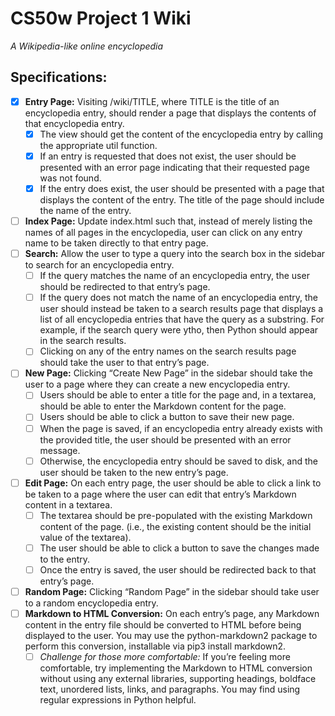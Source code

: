 # **CS50w Project 1 Wiki**

_A Wikipedia-like online encyclopedia_

## **Specifications:**

- [x] **Entry Page:** Visiting /wiki/TITLE, where TITLE is the title of an encyclopedia entry, should render a page that displays the contents of that encyclopedia entry.
  - [x] The view should get the content of the encyclopedia entry by calling the appropriate util function.
  - [x] If an entry is requested that does not exist, the user should be presented with an error page indicating that their requested page was not found.
  - [x] If the entry does exist, the user should be presented with a page that displays the content of the entry. The title of the page should include the name of the entry.
- [ ] **Index Page:** Update index.html such that, instead of merely listing the names of all pages in the encyclopedia, user can click on any entry name to be taken directly to that entry page.
- [ ] **Search:** Allow the user to type a query into the search box in the sidebar to search for an encyclopedia entry.
  - [ ] If the query matches the name of an encyclopedia entry, the user should be redirected to that entry’s page.
  - [ ] If the query does not match the name of an encyclopedia entry, the user should instead be taken to a search results page that displays a list of all encyclopedia entries that have the query as a substring. For example, if the search query were ytho, then Python should appear in the search results.
  - [ ] Clicking on any of the entry names on the search results page should take the user to that entry’s page.
- [ ] **New Page:** Clicking “Create New Page” in the sidebar should take the user to a page where they can create a new encyclopedia entry.
  - [ ] Users should be able to enter a title for the page and, in a textarea, should be able to enter the Markdown content for the page.
  - [ ] Users should be able to click a button to save their new page.
  - [ ] When the page is saved, if an encyclopedia entry already exists with the provided title, the user should be presented with an error message.
  - [ ] Otherwise, the encyclopedia entry should be saved to disk, and the user should be taken to the new entry’s page.
- [ ] **Edit Page:** On each entry page, the user should be able to click a link to be taken to a page where the user can edit that entry’s Markdown content in a textarea.
  - [ ] The textarea should be pre-populated with the existing Markdown content of the page. (i.e., the existing content should be the initial value of the textarea).
  - [ ] The user should be able to click a button to save the changes made to the entry.
  - [ ] Once the entry is saved, the user should be redirected back to that entry’s page.
- [ ] **Random Page:** Clicking “Random Page” in the sidebar should take user to a random encyclopedia entry.
- [ ] **Markdown to HTML Conversion:** On each entry’s page, any Markdown content in the entry file should be converted to HTML before being displayed to the user. You may use the python-markdown2 package to perform this conversion, installable via pip3 install markdown2.
  - [ ] _Challenge for those more comfortable:_ If you’re feeling more comfortable, try implementing the Markdown to HTML conversion without using any external libraries, supporting headings, boldface text, unordered lists, links, and paragraphs. You may find using regular expressions in Python helpful.

